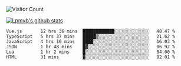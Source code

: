 ![Visitor Count](https://profile-counter.glitch.me/Lpmvb/count.svg)

[![Lpmvb's github stats](https://github-readme-stats.vercel.app/api?username=lpmvb&show_icons=true&title_color=fff&icon_color=79ff97&text_color=9f9f9f&bg_color=151515)](https://github.com/anuraghazra/github-readme-stats)

<!--
Here are some ideas to get you started:

- 🔭 I’m currently working on ...
- 🌱 I’m currently learning ...
- 👯 I’m looking to collaborate on ...
- 🤔 I’m looking for help with ...
- 💬 Ask me about ...
- 📫 How to reach me: ...
- 😄 Pronouns: ...
- ⚡ Fun fact: ...
-->

<!--START_SECTION:waka-->

```text
Vue.js       12 hrs 36 mins  ████████████░░░░░░░░░░░░░   48.47 %
TypeScript   5 hrs 37 mins   █████▒░░░░░░░░░░░░░░░░░░░   21.62 %
JavaScript   4 hrs 10 mins   ████░░░░░░░░░░░░░░░░░░░░░   16.03 %
JSON         1 hr 48 mins    █▓░░░░░░░░░░░░░░░░░░░░░░░   06.92 %
Lua          1 hr 2 mins     █░░░░░░░░░░░░░░░░░░░░░░░░   04.00 %
HTML         31 mins         ▓░░░░░░░░░░░░░░░░░░░░░░░░   02.01 %
```

<!--END_SECTION:waka-->
